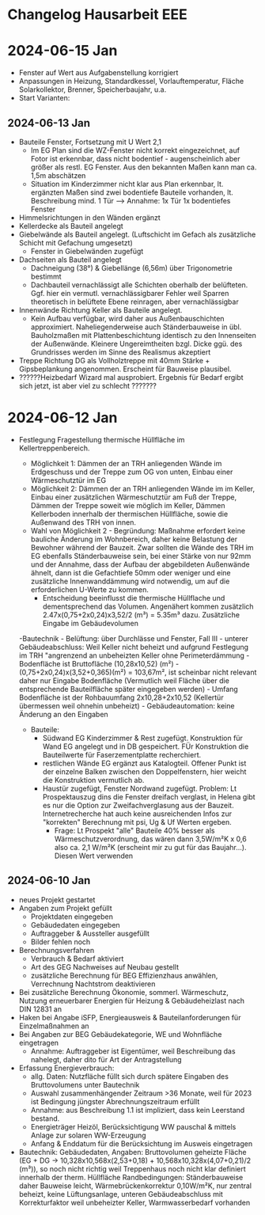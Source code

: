 # Changelog Hausarbeit EEE 

# 2024-06-15 Jan
- Fenster auf Wert aus Aufgabenstellung korrigiert
- Anpassungen in Heizung, Standardkessel, Vorlauftemperatur, Fläche Solarkollektor, Brenner, Speicherbaujahr, u.a.
- Start Varianten:
    

## 2024-06-13 Jan
- Bauteile Fenster, Fortsetzung mit U Wert 2,1
    - Im EG Plan sind die WZ-Fenster nicht korrekt eingezeichnet, auf Fotor ist erkennbar, dass nicht bodentief - augenscheinlich aber größer als restl. EG Fenster. Aus den bekannten Maßen kann man ca. 1,5m abschätzen
    - Situation im Kinderzimmer nicht klar aus Plan erkennbar, lt. ergänzten Maßen  sind zwei bodentiefe Bauteile vorhanden, lt. Beschreibung mind. 1 Tür --> Annahme:  1x Tür 1x bodentiefes Fenster
- Himmelsrichtungen in den Wänden ergänzt
- Kellerdecke als Bauteil angelegt
- Giebelwände als Bauteil angelegt. (Luftschicht im Gefach als zusätzliche Schicht mit Gefachung umgesetzt)
    - Fenster in Giebelwänden zugefügt
- Dachseiten als Bauteil angelegt
    - Dachneigung (38°) & Giebellänge (6,56m) über Trigonometrie bestimmt
    - Dachbauteil vernachlässigt alle Schichten oberhalb der belüfteten. Ggf. hier ein vermutl. vernachlässigbarer Fehler weil Sparren theoretisch in belüftete Ebene reinragen, aber vernachlässigbar
- Innenwände Richtung Keller als Bauteile angelegt.
    - Kein Aufbau verfügbar, wird daher aus Außenbauschichten approximiert. Naheliegenderweise auch Ständerbauweise in übl. Bauholzmaßen mit Plattenbeschichtung identisch zu den Innenseiten der Außenwände. Kleinere Ungereimtheiten bzgl. Dicke ggü. des Grundrisses werden im Sinne des Realismus akzeptiert
- Treppe Richtung DG als Vollholztreppe mit 40mm  Stärke + Gipsbeplankung angenommen. Erscheint für Bauweise plausibel. 
- ??????Heizbedarf Wizard mal ausprobiert. Ergebnis für Bedarf ergibt sich jetzt, ist aber viel zu schlecht ???????

# 2024-06-12 Jan

- Festlegung Fragestellung thermische Hüllfläche im Kellertreppenbereich. 
    - Möglichkeit 1: Dämmen der an TRH anliegenden Wände im Erdgeschuss und der Treppe zum OG von unten, Einbau einer Wärmeschutztür im EG
    - Möglichkeit 2: Dämmen der an TRH anliegenden Wände im im Keller, Einbau einer zusätzlichen Wärmeschutztür am Fuß der Treppe, Dämmen der Treppe soweit wie möglich im Keller, Dämmen Kellerboden innerhalb der thermischen Hüllfläche, sowie die Außenwand des TRH von innen.
    - Wahl von Möglichkeit 2 - Begründung: Maßnahme erfordert keine bauliche Änderung im Wohnbereich, daher keine Belastung der Bewohner während der Bauzeit. Zwar sollten die Wände des TRH im EG ebenfalls Ständerbauweise sein, bei einer Stärke von nur 92mm und der Annahme, dass der Aufbau der abgebildeten Außenwände ähnelt, dann ist die Gefachtiefe 50mm oder weniger und eine zusätzliche Innenwanddämmung wird notwendig, um auf die erforderlichen U-Werte zu kommen. 
        - Entscheidung beeinflusst die thermische Hüllflache und dementsprechend das Volumen. Angenähert kommen zusätzlich 2.47x(0,75+2x0,24)x3,52/2 (m³) = 5.35m³ dazu. Zusätzliche Eingabe im Gebäudevolumen
        
    -Bautechnik
        - Belüftung: über Durchlässe und Fenster, Fall III
        - unterer Gebäudeabschluss: Weil Keller nicht beheizt und aufgrund Festlegung im TRH "angrenzend an unbeheizten Keller ohne Perimeterdämmung
        - Bodenfläche ist Bruttofläche (10,28x10,52) (m²) - (0,75+2x0,24)x(3,52+0,365)(m²) = 103,67m², ist scheinbar nicht relevant daher nur Eingabe Bodenfläche (Vermutlich weil Fläche über die entsprechende Bauteilfläche später eingegeben werden)
        - Umfang Bodenfläche ist der Rohbauumfang 2x10,28+2x10,52 (Kellertür übermessen weil ohnehin unbeheizt)
        - Gebäudeautomation: keine Änderung an den Eingaben
    - Bauteile:
        - Südwand EG Kinderzimmer & Rest zugefügt. Konstruktion für Wand EG angelegt und in DB gespeichert. FÜr Konstruktion die Bauteilwerte für Faserzementplatte recherchiert.
        - restlichen Wände EG ergänzt aus Katalogteil. Offener Punkt ist der einzelne Balken zwischen den Doppelfenstern, hier weicht die Konstruktion vermutlich ab.
        - Haustür zugefügt, Fenster Nordwand zugefügt. Problem: Lt Prospektauszug dins die Fenster dreifach verglast, in Helena gibt es nur die Option zur Zweifachverglasung aus der Bauzeit. Internetrecherche hat auch keine ausreichenden Infos zur "korrekten" Berechnung mit psi, Ug & Uf Werten ergeben. 
            - Frage: Lt Prospekt "alle" Bauteile 40% besser als Wärmeschutzverordnung, das wären dann 3,5W/m²K x 0,6 also ca. 2,1 W/m²K (erscheint mir zu gut für das Baujahr...). Diesen Wert verwenden

## 2024-06-10 Jan

- neues Projekt gestartet
- Angaben zum Projekt gefüllt
    - Projektdaten eingegeben
    - Gebäudedaten eingegeben
    - Auftraggeber & Aussteller ausgefüllt
    - Bilder fehlen noch
- Berechnungsverfahren
    - Verbrauch & Bedarf aktiviert
    - Art des GEG Nachweises auf Neubau gestellt
    - zusätzliche Berechnung für BEG Effizienzhaus anwählen, Verrechnung Nachtstrom deaktivieren
- Bei zusätzliche Berechnung Ökonomie, sommerl. Wärmeschutz, Nutzung erneuerbarer Energien für Heizung & Gebäudeheizlast nach DIN 12831 an
- Haken bei Angabe iSFP, Energieausweis & Bauteilanforderungen für Einzelmaßnahmen an
- Bei Angaben zur BEG Gebäudekategorie, WE und Wohnfläche eingetragen
    - Annahme: Auftraggeber ist Eigentümer, weil Beschreibung das nahelegt, daher dito für Art der Antragstellung
- Erfassung Energieverbrauch:
    - allg. Daten: Nutzfläche füllt sich durch spätere Eingaben des Bruttovolumens unter Bautechnik
    - Auswahl zusammenhängender Zeitraum >36 Monate, weil für 2023 ist Bedingung jüngster Abrechnungszeitraum erfüllt
    - Annahme: aus Beschreibung 1.1 ist impliziert, dass kein Leerstand bestand.
    - Energieträger Heizöl, Berücksichtigung WW pauschal & mittels Anlage zur solaren WW-Erzeugung
    - Anfang & Enddatum für die Berücksichtung im Ausweis eingetragen
- Bautechnik:
    Gebäudedaten, Angaben: Bruttovolumen geheizte Fläche (EG + DG -> 10,328x10,568x(2,53+0,18) + 10,568x10,328x(4,07+0,21)/2 (m³)), so noch nicht richtig weil Treppenhaus noch nicht klar definiert innerhalb der therm. Hüllfläche
    Randbedingungen: Ständerbauweise daher Bauweise leicht, Wärmebrückenkorrektur 0,10W/m²K, nur zentral beheizt, keine Lüftungsanlage, unteren Gebäudeabschluss mit Korrekturfaktor weil unbeheizter Keller, Warmwasserbedarf vorhanden